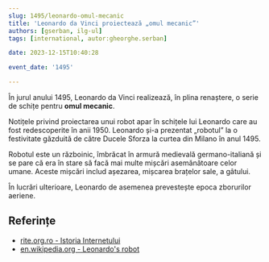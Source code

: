 ```yaml
---
slug: 1495/leonardo-omul-mecanic
title: 'Leonardo da Vinci proiectează „omul mecanic”'
authors: [gserban, ilg-ul]
tags: [international, autor:gheorghe.serban]

date: 2023-12-15T10:40:28

event_date: '1495'

---
```


În jurul anului 1495, Leonardo da Vinci realizează, în plina renaștere,
o serie de schițe pentru **omul mecanic**.

<!-- truncate -->

Notițele privind proiectarea unui robot apar în schițele lui Leonardo
care au fost redescoperite în anii 1950. Leonardo și-a prezentat
„robotul” la o festivitate găzduită de către Ducele Sforza la
curtea din Milano în anul 1495.

Robotul este un războinic, îmbrăcat în armură medievală germano-italiană
și se pare că era în stare să facă mai multe mișcări asemănătoare
celor umane. Aceste mișcări includ așezarea, mișcarea brațelor sale,
a gâtului.

În lucrări ulterioare, Leonardo de asemenea prevestește epoca
zborurilor aeriene.

## Referințe

- [rite.org.ro - Istoria Internetului](https://rite.org.ro/istoria-internetului/)
- [en.wikipedia.org - Leonardo's robot](https://en.wikipedia.org/wiki/Leonardo%27s_robot)
